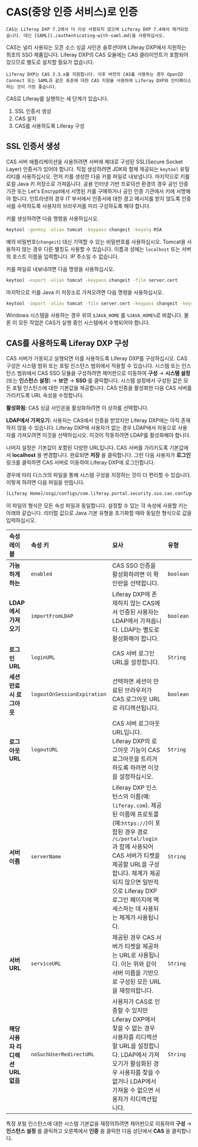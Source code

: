 # CAS(중앙 인증 서비스)로 인증

```{important}
CAS는 Liferay DXP 7.2에서 더 이상 사용되지 않으며 Liferay DXP 7.4에서 제거되었습니다. 대신 [SAML](./authenticating-with-saml.md)을 사용하십시오. 
```

CAS는 널리 사용되는 오픈 소스 싱글 사인온 솔루션이며 Liferay DXP에서 지원하는 최초의 SSO 제품입니다. Liferay DXP의 CAS 모듈에는 CAS 클라이언트가 포함되어 있으므로 별도로 설치할 필요가 없습니다.

```{note}
Liferay DXP는 CAS 3.3.x를 지원합니다. 이후 버전의 CAS를 사용하는 경우 OpenID Connect 또는 SAML과 같은 표준에 대한 CAS 지원을 사용하여 Liferay DXP와 인터페이스하는 것이 가장 좋습니다.
```

CAS로 Liferay를 실행하는 세 단계가 있습니다.

1. SSL 인증서 생성
1. CAS 설치
1. CAS를 사용하도록 Liferay 구성

## SSL 인증서 생성

CAS 서버 애플리케이션을 사용하려면 서버에 제대로 구성된 SSL(Secure Socket Layer) 인증서가 있어야 합니다. 직접 생성하려면 JDK와 함께 제공되는 `keytool` 유틸리티를 사용하십시오. 먼저 키를 생성한 다음 키를 파일로 내보냅니다. 마지막으로 키를 로컬 Java 키 저장소로 가져옵니다. 공용 인터넷 기반 프로덕션 환경의 경우 공인 인증 기관 또는 Let's Encrypt에서 서명된 키를 구매하거나 공인 인증 기관에서 키에 서명해야 합니다. 인트라넷의 경우 IT 부서에서 인증서에 대한 경고 메시지를 받지 않도록 인증서를 수락하도록 사용자의 브라우저를 미리 구성하도록 해야 합니다.

키를 생성하려면 다음 명령을 사용하십시오.

```bash
keytool -genkey -alias tomcat -keypass changeit -keyalg RSA
```

예의 비밀번호(`changeit`) 대신 기억할 수 있는 비밀번호를 사용하십시오. Tomcat을 사용하지 않는 경우 다른 별칭도 사용할 수 있습니다. 이름과 성에는 `localhost` 또는 서버의 호스트 이름을 입력합니다. IP 주소일 수 없습니다.

키를 파일로 내보내려면 다음 명령을 사용하십시오.

```bash
keytool -export -alias tomcat -keypass changeit -file server.cert
```

마지막으로 키를 Java 키 저장소로 가져오려면 다음 명령을 사용하십시오.

```bash
keytool -import -alias tomcat -file server.cert -keypass changeit -keystore $JAVA_HOME/jre/lib/security/cacerts
```

Windows 시스템을 사용하는 경우 위의 `$JAVA_HOME` 를 `%JAVA_HOME%`로 바꿉니다. 물론 이 모든 작업은 CAS가 실행 중인 시스템에서 수행되어야 합니다.

## CAS를 사용하도록 Liferay DXP 구성

CAS 서버가 가동되고 실행되면 이를 사용하도록 Liferay DXP를 구성하십시오. CAS 구성은 시스템 범위 또는 포털 인스턴스 범위에서 적용할 수 있습니다. 시스템 또는 인스턴스 범위에서 CAS SSO 모듈을 구성하려면 제어판으로 이동하여 **구성** &rarr; **시스템 설정**(또는 **인스턴스 설정**) &rarr; **보안** &rarr; **SSO** 를 클릭합니다. 시스템 설정에서 구성된 값은 모든 포털 인스턴스에 대한 기본값을 제공합니다. CAS 인증을 활성화한 다음 CAS 서버를 가리키도록 URL 속성을 수정합니다.

**활성화됨:** CAS 싱글 사인온을 활성화하려면 이 상자를 선택합니다.

**LDAP에서 가져오기:** 사용자는 CAS에서 인증을 받았지만 Liferay DXP에는 아직 존재하지 않을 수 있습니다. Liferay DXP에 사용자가 없는 경우 LDAP에서 자동으로 사용자를 가져오려면 이것을 선택하십시오. 이것이 작동하려면 LDAP를 활성화해야 합니다.

나머지 설정은 기본값이 포함된 다양한 URL입니다. CAS 서버를 가리키도록 기본값에서 **localhost** 을 변경합니다. 완료되면 **저장** 을 클릭합니다. 그런 다음 사용자가 **로그인** 링크를 클릭하면 CAS 서버로 이동하여 Liferay DXP에 로그인합니다.

경우에 따라 디스크의 파일을 통해 시스템 구성을 지정하는 것이 더 편리할 수 있습니다. 이렇게 하려면 다음 파일을 만듭니다.

```bash
[Liferay Home]/osgi/configs/com.liferay.portal.security.sso.cas.configuration.CASConfiguration.config
```

이 파일의 형식은 모든 속성 파일과 동일합니다. 설정할 수 있는 각 속성에 사용할 키는 아래와 같습니다. 리터럴 값으로 Java 기본 유형을 초기화할 때와 동일한 형식으로 값을 입력하십시오.

| 속성 레이블                 | 속성 키                        | 묘사                                                                                                                                                                                                    | 유형        |
|:---------------------- |:--------------------------- |:----------------------------------------------------------------------------------------------------------------------------------------------------------------------------------------------------- |:--------- |
| **가능하게 하는** | `enabled`                   | CAS SSO 인증을 활성화하려면 이 확인란을 선택합니다.                                                                                                                                                                      | `boolean` |
| **LDAP에서 가져오기** | `importFromLDAP`            | Liferay DXP에 존재하지 않는 CAS에서 인증된 사용자는 LDAP에서 가져옵니다. LDAP는 별도로 활성화해야 합니다.                                                                                                                                | `boolean` |
| **로그인URL** | `loginURL`                  | CAS 서버 로그인 URL을 설정합니다.                                                                                                                                                                                | `String`  |
| **세션 만료 시 로그아웃** | `logoutOnSessionExpiration` | 선택하면 세션이 만료된 브라우저가 CAS 로그아웃 URL로 리디렉션됩니다.                                                                                                                                                             | `boolean` |
| **로그아웃URL** | `logoutURL`                 | CAS 서버 로그아웃 URL입니다. Liferay DXP의 로그아웃 기능이 CAS 로그아웃을 트리거하도록 하려면 이것을 설정하십시오.                                                                                                                            | `String`  |
| **서버 이름** | `serverName`                | Liferay DXP 인스턴스의 이름(예: `liferay.com`). 제공된 이름에 프로토콜(예:`https://`)이 포함된 경우 경로 `/c/portal/login` 과 함께 사용되어 CAS 서버가 티켓을 제공할 URL을 구성합니다. 체계가 제공되지 않으면 일반적으로 Liferay DXP 로그인 페이지에 액세스하는 데 사용되는 체계가 사용됩니다. | `String`  |
| **서버 URL** | `serviceURL`                | 제공된 경우 CAS 서버가 티켓을 제공하는 URL로 사용됩니다. 이는 위와 같이 서버 이름을 기반으로 구성된 모든 URL을 재정의합니다.                                                                                                                          | `String`  |
| **해당 사용자 리디렉션 URL 없음** | `noSuchUserRedirectURL`     | 사용자가 CAS로 인증할 수 있지만 Liferay DXP에서 찾을 수 없는 경우 사용자를 리디렉션할 URL을 설정합니다. LDAP에서 가져오기가 활성화된 경우 사용자를 찾을 수 없거나 LDAP에서 가져올 수 없으면 사용자가 리디렉션됩니다.                                                                 | `String`  |

특정 포털 인스턴스에 대한 시스템 기본값을 재정의하려면 제어판으로 이동하여 **구성** &rarr; **인스턴스 설정** 를 클릭하고 오른쪽에서 **인증** 을 클릭한 다음 상단에서 **CAS** 을 클릭합니다.
